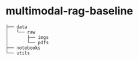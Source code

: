 # multimodal-rag-baseline

```
├── data
│   └── raw
│       ├── imgs
│       └── pdfs
├── notebooks
└── utils
```